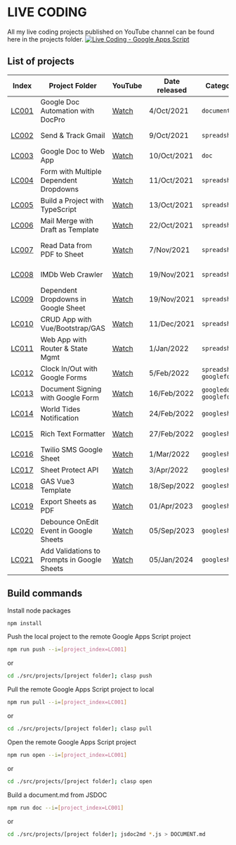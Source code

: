 # LIVE CODING

All my live coding projects published on YouTube channel can be found here in
the projects folder.
[![Live Coding - Google Apps Script](https://github.com/ashtonfei/live-coding/assets/16481229/6e2ff877-cc82-4751-be5a-0e6583d8898f)](https://www.youtube.com/watch?v=uwD91dKRw2w&list=PLQhwjnEjYj8ClqO6NG2fFka53xVOzIN_b)

## List of projects

| Index                                                                          | Project Folder                              | YouTube                               | Date released | Category                   | About                                                                                         |
| ------------------------------------------------------------------------------ | ------------------------------------------- | ------------------------------------- | ------------- | -------------------------- | --------------------------------------------------------------------------------------------- |
| [LC001](https://github.com/ashtonfei/live-coding/tree/main/src/projects/LC001) | Google Doc Automation with DocPro           | [Watch](https://youtu.be/uwD91dKRw2w) | 4/Oct/2021    | `document`                 | Create a doc with data from sheet automatically with `text`, `image`, and `table` replacement |
| [LC002](https://github.com/ashtonfei/live-coding/tree/main/src/projects/LC002) | Send & Track Gmail                          | [Watch](https://youtu.be/P8L3yRpSngI) | 9/Oct/2021    | `spreadsheet`              | Send an email and track it with apps script                                                   |
| [LC003](https://github.com/ashtonfei/live-coding/tree/main/src/projects/LC003) | Google Doc to Web App                       | [Watch](https://youtu.be/rIZ7UC3kNWU) | 10/Oct/2021   | `doc`                      | Turn a google doc into a web app                                                              |
| [LC004](https://github.com/ashtonfei/live-coding/tree/main/src/projects/LC004) | Form with Multiple Dependent Dropdowns      | [Watch](https://youtu.be/J-YEwIDwl_8) | 11/Oct/2021   | `spreadsheet`              | A form built with multiple dependent dropdowns                                                |
| [LC005](https://github.com/ashtonfei/live-coding/tree/main/src/projects/LC005) | Build a Project with TypeScript             | [Watch](https://youtu.be/CLGUsqHGqrw) | 13/Oct/2021   | `spreadsheet`              | Build a Poroject with TypeScript and Clasp                                                    |
| [LC006](https://github.com/ashtonfei/live-coding/tree/main/src/projects/LC006) | Mail Merge with Draft as Template           | [Watch](https://youtu.be/LzaF8wIs4rw) | 22/Oct/2021   | `spreadsheet`              | Mail merge with Gmail Draft as a template                                                     |
| [LC007](https://github.com/ashtonfei/live-coding/tree/main/src/projects/LC007) | Read Data from PDF to Sheet                 | [Watch](https://youtu.be/RHniZAqBHzk) | 7/Nov/2021    | `spreadsheet`              | Read text data from PDF with ORC provided by Google Drive API                                 |
| [LC008](https://github.com/ashtonfei/live-coding/tree/main/src/projects/LC008) | IMDb Web Crawler                            | [Watch](https://youtu.be/vjU8JUyUdwY) | 19/Nov/2021   | `spreadsheet`              | A web scrapper built with apps script                                                         |
| [LC009](https://github.com/ashtonfei/live-coding/tree/main/src/projects/LC009) | Dependent Dropdowns in Google Sheet         | [Watch](https://youtu.be/1H21-aF4A2o) | 19/Nov/2021   | `spreadsheet`              | Create dependent dropdowns in Google Sheet                                                    |
| [LC010](https://github.com/ashtonfei/live-coding/tree/main/src/projects/LC010) | CRUD App with Vue/Bootstrap/GAS             | [Watch](https://youtu.be/X9XaSLdqP20) | 11/Dec/2021   | `spreadsheet`              | A CRUD Web App with Vue/Bootstrap/GAS                                                         |
| [LC011](https://github.com/ashtonfei/live-coding/tree/main/src/projects/LC011) | Web App with Router & State Mgmt            | [Watch](https://youtu.be/PSlsVAZSt_U) | 1/Jan/2022    | `spreadsheet`              | A Web App with Vue/Vuex/VueRouter/Vuetify/GAS                                                 |
| [LC012](https://github.com/ashtonfei/live-coding/tree/main/src/projects/LC012) | Clock In/Out with Google Forms              | [Watch](https://youtu.be/4r0bR61XP38) | 5/Feb/2022    | `spreadsheet` `googleform` | Clock In/Out with Google Forms and Apps Script                                                |
| [LC013](https://github.com/ashtonfei/live-coding/tree/main/src/projects/LC013) | Document Signing with Google Form           | [Watch](https://youtu.be/oAgUVpRhLRg) | 16/Feb/2022   | `googledoc` `googleform`   | Add Signature with Google Form and Google Doc                                                 |
| [LC014](https://github.com/ashtonfei/live-coding/tree/main/src/projects/LC014) | World Tides Notification                    | [Watch](https://youtu.be/Q3bMQMVasRQ) | 24/Feb/2022   | `googlesheet`              | Create Tide Events in Google Calendar                                                         |
| [LC015](https://github.com/ashtonfei/live-coding/tree/main/src/projects/LC015) | Rich Text Formatter                         | [Watch](https://youtu.be/EsBhbjdrI-k) | 27/Feb/2022   | `googlesheet`              | A rich text formatter for Google Sheet                                                        |
| [LC016](https://github.com/ashtonfei/live-coding/tree/main/src/projects/LC016) | Twilio SMS Google Sheet                     | [Watch](https://youtu.be/FSoJsJWx7ig) | 1/Mar/2022    | `googlesheet`              | Send SMS from Google Sheet with Twilio API                                                    |
| [LC017](https://github.com/ashtonfei/live-coding/tree/main/src/projects/LC017) | Sheet Protect API                           | [Watch](https://youtu.be/VSDM3jV3_EU) | 3/Apr/2022    | `googlesheet`              | Add protection to Google Sheet                                                                |
| [LC018](https://github.com/ashtonfei/live-coding/tree/main/src/projects/LC018) | GAS Vue3 Template                           | [Watch](https://youtu.be/O3K88f4sRaA) | 18/Sep/2022   | `googlesheet`              | Web App with Vue3 and Apps Script                                                             |
| [LC019](https://github.com/ashtonfei/live-coding/tree/main/src/projects/LC019) | Export Sheets as PDF                        | [Watch](https://youtu.be/D3d9C0bXY4c) | 01/Apr/2023   | `googlesheet`              | UrlfetchApp.fetchAll                                                                          |
| [LC020](https://github.com/ashtonfei/live-coding/tree/main/src/projects/LC020) | Debounce OnEdit Event in Google Sheets      | [Watch](https://youtu.be/p4VCXE61WS4) | 05/Sep/2023   | `googlesheet`              | UrlfetchApp.fetchAll                                                                          |
| [LC021](https://github.com/ashtonfei/live-coding/tree/main/src/projects/LC021) | Add Validations to Prompts in Google Sheets | [Watch](https://youtu.be/vjPEaDQSynY) | 05/Jan/2024   | `googlesheet`              | Validations Prompts in Google Sheet                                                           |

## Build commands

Install node packages

```bash
npm install
```

Push the local project to the remote Google Apps Script project

```bash
npm run push --i=[project_index=LC001]
```

or

```bash
cd ./src/projects/[project folder]; clasp push
```

Pull the remote Google Apps Script project to local

```bash
npm run pull --i=[project_index=LC001]
```

or

```bash
cd ./src/projects/[project folder]; clasp pull
```

Open the remote Google Apps Script project

```bash
npm run open --i=[project_index=LC001]
```

or

```bash
cd ./src/projects/[project folder]; clasp open
```

Build a document.md from JSDOC

```bash
npm run doc --i=[project_index=LC001]
```

or

```bash
cd ./src/projects/[project folder]; jsdoc2md *.js > DOCUMENT.md
```
